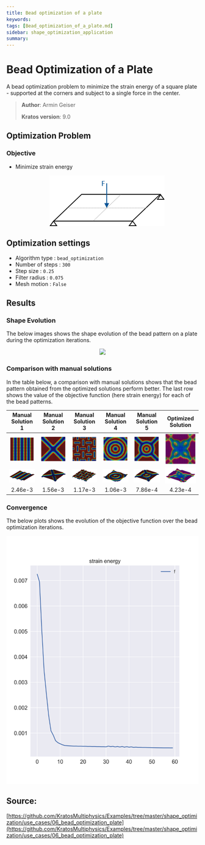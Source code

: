 ```yaml
---
title: Bead optimization of a plate
keywords: 
tags: [Bead_optimization_of_a_plate.md]
sidebar: shape_optimization_application
summary: 
---
```

# Bead Optimization of a Plate

A bead optimization problem to minimize the strain energy of a square plate - supported at the corners and subject to a single force in the center.

> **Author**: Armin Geiser
>
> **Kratos version**: 9.0

## Optimization Problem

### Objective
- Minimize strain energy

  <p align="center">
    <img src="https://raw.githubusercontent.com/KratosMultiphysics/Examples/master/shape_optimization/use_cases/06_bead_optimization_plate/images/beadOpt_SetupwithBC.png">
  </p>

## Optimization settings
- Algorithm type : `bead_optimization`
- Number of steps : `300`
- Step size : `0.25`
- Filter radius : `0.075`
- Mesh motion : `False`

## Results

### Shape Evolution
The below images shows the shape evolution of the bead pattern on a plate during the optimization iterations. 

<p align="center">
    <img src="https://raw.githubusercontent.com/KratosMultiphysics/Examples/master/shape_optimization/use_cases/06_bead_optimization_plate/images/beadOpt_result.gif" width="800">
</p>

### Comparison with manual solutions

In the table below, a comparison with manual solutions shows that the bead pattern obtained from the optimized solutions perform better. The last row shows the value of the objective function (here strain energy) for each of the bead patterns.

|             Manual Solution 1              |             Manual Solution 2              |             Manual Solution 3              |             Manual Solution 4              |             Manual Solution 5              |          Optimized Solution           |
| :----------------------------------------: | :----------------------------------------: | :----------------------------------------: | :----------------------------------------: | :----------------------------------------: | :-----------------------------------: |
| <img src="https://raw.githubusercontent.com/KratosMultiphysics/Examples/master/shape_optimization/use_cases/06_bead_optimization_plate/images/beadOpt_Manual_1_2D.png"> | <img src="https://raw.githubusercontent.com/KratosMultiphysics/Examples/master/shape_optimization/use_cases/06_bead_optimization_plate/images/beadOpt_Manual_2_2D.png"> | <img src="https://raw.githubusercontent.com/KratosMultiphysics/Examples/master/shape_optimization/use_cases/06_bead_optimization_plate/images/beadOpt_Manual_3_2D.png"> | <img src="https://raw.githubusercontent.com/KratosMultiphysics/Examples/master/shape_optimization/use_cases/06_bead_optimization_plate/images/beadOpt_Manual_4_2D.png"> | <img src="https://raw.githubusercontent.com/KratosMultiphysics/Examples/master/shape_optimization/use_cases/06_bead_optimization_plate/images/beadOpt_Manual_5_2D.png"> | <img src="https://raw.githubusercontent.com/KratosMultiphysics/Examples/master/shape_optimization/use_cases/06_bead_optimization_plate/images/beadOpt_Opt_2D.png"> |
| <img src="https://raw.githubusercontent.com/KratosMultiphysics/Examples/master/shape_optimization/use_cases/06_bead_optimization_plate/images/beadOpt_Manual_1_3D.png"> | <img src="https://raw.githubusercontent.com/KratosMultiphysics/Examples/master/shape_optimization/use_cases/06_bead_optimization_plate/images/beadOpt_Manual_2_3D.png"> | <img src="https://raw.githubusercontent.com/KratosMultiphysics/Examples/master/shape_optimization/use_cases/06_bead_optimization_plate/images/beadOpt_Manual_3_3D.png"> | <img src="https://raw.githubusercontent.com/KratosMultiphysics/Examples/master/shape_optimization/use_cases/06_bead_optimization_plate/images/beadOpt_Manual_4_3D.png"> | <img src="https://raw.githubusercontent.com/KratosMultiphysics/Examples/master/shape_optimization/use_cases/06_bead_optimization_plate/images/beadOpt_Manual_5_3D.png"> | <img src="https://raw.githubusercontent.com/KratosMultiphysics/Examples/master/shape_optimization/use_cases/06_bead_optimization_plate/images/beadOpt_Opt_3D.png"> |
|                  2.46e-3                   |                  1.56e-3                   |                  1.17e-3                   |                  1.06e-3                   |                  7.86e-4                   |                4.23e-4                |

### Convergence
The below plots shows the evolution of the objective function over the bead optimization iterations.

<p align="center">
    <img src="https://raw.githubusercontent.com/KratosMultiphysics/Examples/master/shape_optimization/use_cases/06_bead_optimization_plate/images/beadOpt_plot.svg" height="650">
</p>


## Source: 
[https://github.com/KratosMultiphysics/Examples/tree/master/shape_optimization/use_cases/06_bead_optimization_plate](https://github.com/KratosMultiphysics/Examples/tree/master/shape_optimization/use_cases/06_bead_optimization_plate)
